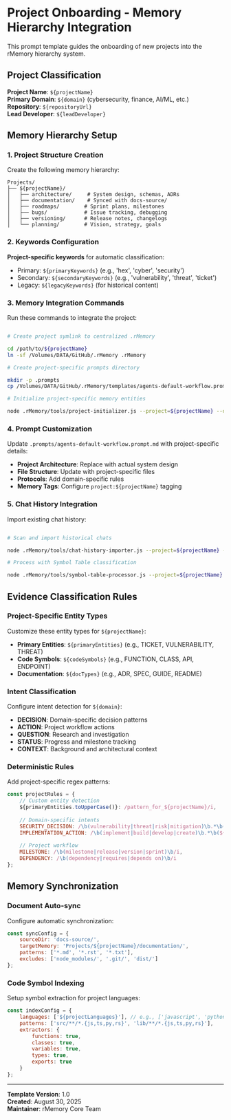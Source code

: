 # Project Onboarding - Memory Hierarchy Integration

This prompt template guides the onboarding of new projects into the rMemory hierarchy system.

## Project Classification

**Project Name**: `${projectName}`  
**Primary Domain**: `${domain}` (cybersecurity, finance, AI/ML, etc.)  
**Repository**: `${repositoryUrl}`  
**Lead Developer**: `${leadDeveloper}`

## Memory Hierarchy Setup

### 1. Project Structure Creation

Create the following memory hierarchy:

```
Projects/
├── ${projectName}/
│   ├── architecture/     # System design, schemas, ADRs
│   ├── documentation/    # Synced with docs-source/
│   ├── roadmaps/        # Sprint plans, milestones
│   ├── bugs/            # Issue tracking, debugging
│   ├── versioning/      # Release notes, changelogs
│   └── planning/        # Vision, strategy, goals
```

### 2. Keywords Configuration

**Project-specific keywords** for automatic classification:

- Primary: `${primaryKeywords}` (e.g., 'hex', 'cyber', 'security')
- Secondary: `${secondaryKeywords}` (e.g., 'vulnerability', 'threat', 'ticket')
- Legacy: `${legacyKeywords}` (for historical content)

### 3. Memory Integration Commands

Run these commands to integrate the project:

```bash

# Create project symlink to centralized .rMemory

cd /path/to/${projectName}
ln -sf /Volumes/DATA/GitHub/.rMemory .rMemory

# Create project-specific prompts directory

mkdir -p .prompts
cp /Volumes/DATA/GitHub/.rMemory/templates/agents-default-workflow.prompt.md .prompts/

# Initialize project-specific memory entities

node .rMemory/tools/project-initializer.js --project=${projectName} --domain=${domain}
```

### 4. Prompt Customization

Update `.prompts/agents-default-workflow.prompt.md` with project-specific details:

- **Project Architecture**: Replace with actual system design
- **File Structure**: Update with project-specific files
- **Protocols**: Add domain-specific rules
- **Memory Tags**: Configure `project:${projectName}` tagging

### 5. Chat History Integration

Import existing chat history:

```bash

# Scan and import historical chats

node .rMemory/tools/chat-history-importer.js --project=${projectName} --workspace=${workspacePath}

# Process with Symbol Table classification

node .rMemory/tools/symbol-table-processor.js --project=${projectName} --mode=bulk-import
```

## Evidence Classification Rules

### Project-Specific Entity Types

Customize these entity types for `${projectName}`:

- **Primary Entities**: `${primaryEntities}` (e.g., TICKET, VULNERABILITY, THREAT)
- **Code Symbols**: `${codeSymbols}` (e.g., FUNCTION, CLASS, API, ENDPOINT)
- **Documentation**: `${docTypes}` (e.g., ADR, SPEC, GUIDE, README)

### Intent Classification

Configure intent detection for `${domain}`:

- **DECISION**: Domain-specific decision patterns
- **ACTION**: Project workflow actions
- **QUESTION**: Research and investigation
- **STATUS**: Progress and milestone tracking
- **CONTEXT**: Background and architectural context

### Deterministic Rules

Add project-specific regex patterns:

```javascript
const projectRules = {
    // Custom entity detection
    ${primaryEntities.toUpperCase()}: /pattern_for_${projectName}/i,
    
    // Domain-specific intents
    SECURITY_DECISION: /\b(vulnerability|threat|risk|mitigation)\b.*\b(decision|chose|selected)\b/i,
    IMPLEMENTATION_ACTION: /\b(implement|build|develop|create)\b.*\b(${primaryKeywords.join('|')})\b/i,
    
    // Project workflow
    MILESTONE: /\b(milestone|release|version|sprint)\b/i,
    DEPENDENCY: /\b(dependency|requires|depends on)\b/i
};
```

## Memory Synchronization

### Document Auto-sync

Configure automatic synchronization:

```javascript
const syncConfig = {
    sourceDir: 'docs-source/',
    targetMemory: 'Projects/${projectName}/documentation/',
    patterns: ['*.md', '*.rst', '*.txt'],
    excludes: ['node_modules/', '.git/', 'dist/']
};
```

### Code Symbol Indexing

Setup symbol extraction for project languages:

```javascript
const indexConfig = {
    languages: ['${projectLanguages}'], // e.g., ['javascript', 'python', 'rust']
    patterns: ['src/**/*.{js,ts,py,rs}', 'lib/**/*.{js,ts,py,rs}'],
    extractors: {
        functions: true,
        classes: true,
        variables: true,
        types: true,
        exports: true
    }
};
```

---

**Template Version**: 1.0  
**Created**: August 30, 2025  
**Maintainer**: rMemory Core Team
